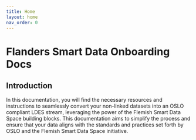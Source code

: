 ```yaml
---
title: Home
layout: home
nav_order: 0
---
```


# Flanders Smart Data Onboarding Docs

## Introduction

In this documentation, you will find the necessary resources and instructions to seamlessly convert your non-linked datasets into an OSLO compliant LDES stream, leveraging the power of the Flemish Smart Data Space building blocks. This documentation aims to simplify the process and ensure that your data aligns with the standards and practices set forth by OSLO and the Flemish Smart Data Space initiative.
